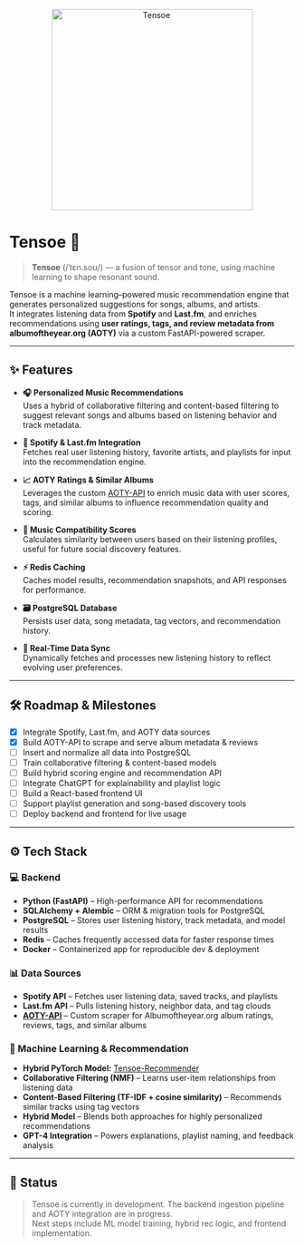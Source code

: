 <p align="center">
  <img src="https://github.com/user-attachments/assets/140f11f8-bb67-4846-ad66-ffd92101616e" alt="Tensoe" width="355"/>
</p>

# Tensoe 🎼

> 
> **Tensoe** (/ˈtɛn.soʊ/) — a fusion of tensor and tone, using machine learning to shape resonant sound.

Tensoe is a machine learning–powered music recommendation engine that generates personalized suggestions for songs, albums, and artists.  
It integrates listening data from **Spotify** and **Last.fm**, and enriches recommendations using **user ratings, tags, and review metadata from albumoftheyear.org (AOTY)** via a custom FastAPI-powered scraper.

---

## ✨ Features

- **🎧 Personalized Music Recommendations**  
  Uses a hybrid of collaborative filtering and content-based filtering to suggest relevant songs and albums based on listening behavior and track metadata.

- **🔗 Spotify & Last.fm Integration**  
  Fetches real user listening history, favorite artists, and playlists for input into the recommendation engine.

- **📈 AOTY Ratings & Similar Albums**  
  Leverages the custom [AOTY-API](https://github.com/connergroth/aoty-api) to enrich music data with user scores, tags, and similar albums to influence recommendation quality and scoring.

- **🧠 Music Compatibility Scores**  
  Calculates similarity between users based on their listening profiles, useful for future social discovery features.

- **⚡ Redis Caching**  
  Caches model results, recommendation snapshots, and API responses for performance.

- **🗃 PostgreSQL Database**  
  Persists user data, song metadata, tag vectors, and recommendation history.

- **📡 Real-Time Data Sync**  
  Dynamically fetches and processes new listening history to reflect evolving user preferences.

---

## 🛠 Roadmap & Milestones

- [x] Integrate Spotify, Last.fm, and AOTY data sources
- [x] Build AOTY-API to scrape and serve album metadata & reviews
- [ ] Insert and normalize all data into PostgreSQL
- [ ] Train collaborative filtering & content-based models
- [ ] Build hybrid scoring engine and recommendation API
- [ ] Integrate ChatGPT for explainability and playlist logic
- [ ] Build a React-based frontend UI
- [ ] Support playlist generation and song-based discovery tools
- [ ] Deploy backend and frontend for live usage

---

## ⚙️ Tech Stack

### 💻 Backend

- **Python (FastAPI)** – High-performance API for recommendations
- **SQLAlchemy + Alembic** – ORM & migration tools for PostgreSQL
- **PostgreSQL** – Stores user listening history, track metadata, and model results
- **Redis** – Caches frequently accessed data for faster response times
- **Docker** – Containerized app for reproducible dev & deployment

### 📊 Data Sources

- **Spotify API** – Fetches user listening data, saved tracks, and playlists
- **Last.fm API** – Pulls listening history, neighbor data, and tag clouds
- **[AOTY-API](https://github.com/connergroth/aoty-api)** – Custom scraper for Albumoftheyear.org album ratings, reviews, tags, and similar albums

### 🤖 Machine Learning & Recommendation

- **Hybrid PyTorch Model:** [Tensoe-Recommender](https://github.com/connergroth/tensoe-recommender)
- **Collaborative Filtering (NMF)** – Learns user-item relationships from listening data
- **Content-Based Filtering (TF-IDF + cosine similarity)** – Recommends similar tracks using tag vectors
- **Hybrid Model** – Blends both approaches for highly personalized recommendations
- **GPT-4 Integration** – Powers explanations, playlist naming, and feedback analysis

---

## 📌 Status

> Tensoe is currently in development. The backend ingestion pipeline and AOTY integration are in progress.  
> Next steps include ML model training, hybrid rec logic, and frontend implementation.
